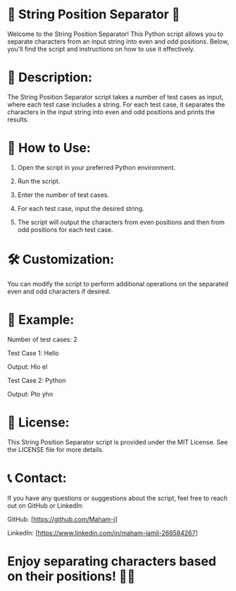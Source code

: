 # 🔢 String Position Separator  🔢

Welcome to the String Position Separator! This Python script allows you to separate characters from an input string into even and odd positions. Below, you'll find the script and instructions on how to use it effectively.

# 📜 Description:

The String Position Separator script takes a number of test cases as input, where each test case includes a string. For each test case, it separates the characters in the input string into even and odd positions and prints the results.

# 🚀 How to Use:

1. Open the script in your preferred Python environment.

2. Run the script.

3. Enter the number of test cases.

4. For each test case, input the desired string.

5. The script will output the characters from even positions and then from odd positions for each test case.

# 🛠️ Customization:

You can modify the script to perform additional operations on the separated even and odd characters if desired.

# 🧩 Example:

Number of test cases: 2

Test Case 1: Hello

Output: Hlo el

Test Case 2: Python

Output: Pto yhn

# 📄 License:

This String Position Separator script is provided under the MIT License. See the LICENSE file for more details.


# 📞 Contact:

If you have any questions or suggestions about the script, feel free to reach out on GitHub or LinkedIn:

GitHub: [https://github.com/Maham-j]

LinkedIn: [https://www.linkedin.com/in/maham-jamil-268584267]

# Enjoy separating characters based on their positions! 🧮🔀
